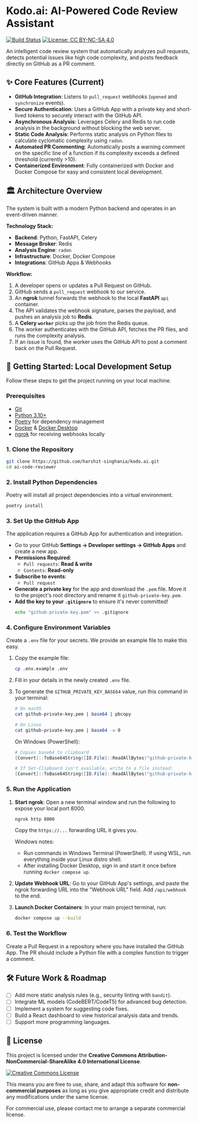 # Kodo.ai: AI-Powered Code Review Assistant

[![Build Status](https://img.shields.io/badge/build-passing-brightgreen)](https://github.com)
[![License: CC BY-NC-SA 4.0](https://licensebuttons.net/l/by-nc-sa/4.0/88x31.png)](https://creativecommons.org/licenses/by-nc-sa/4.0/)


An intelligent code review system that automatically analyzes pull requests, detects potential issues like high code complexity, and posts feedback directly on GitHub as a PR comment.

## ✨ Core Features (Current)

- **GitHub Integration**: Listens to `pull_request` webhooks (`opened` and `synchronize` events).
- **Secure Authentication**: Uses a GitHub App with a private key and short-lived tokens to securely interact with the GitHub API.
- **Asynchronous Analysis**: Leverages Celery and Redis to run code analysis in the background without blocking the web server.
- **Static Code Analysis**: Performs static analysis on Python files to calculate cyclomatic complexity using `radon`.
- **Automated PR Commenting**: Automatically posts a warning comment on the specific line of a function if its complexity exceeds a defined threshold (currently >10).
- **Containerized Environment**: Fully containerized with Docker and Docker Compose for easy and consistent local development.

## 🏛️ Architecture Overview

The system is built with a modern Python backend and operates in an event-driven manner.

**Technology Stack:**
- **Backend**: Python, FastAPI, Celery
- **Message Broker**: Redis
- **Analysis Engine**: `radon`
- **Infrastructure**: Docker, Docker Compose
- **Integrations**: GitHub Apps & Webhooks

**Workflow:**
1.  A developer opens or updates a Pull Request on GitHub.
2.  GitHub sends a `pull_request` webhook to our service.
3.  An **ngrok** tunnel forwards the webhook to the local **FastAPI** `api` container.
4.  The API validates the webhook signature, parses the payload, and pushes an analysis job to **Redis**.
5.  A **Celery `worker`** picks up the job from the Redis queue.
6.  The worker authenticates with the GitHub API, fetches the PR files, and runs the complexity analysis.
7.  If an issue is found, the worker uses the GitHub API to post a comment back on the Pull Request.

## 🚀 Getting Started: Local Development Setup

Follow these steps to get the project running on your local machine.

### Prerequisites

- [Git](https://git-scm.com/)
- [Python 3.10+](https://www.python.org/)
- [Poetry](https://python-poetry.org/) for dependency management
- [Docker](https://www.docker.com/) & [Docker Desktop](https://www.docker.com/products/docker-desktop/)
- [ngrok](https://ngrok.com/download) for receiving webhooks locally

### 1. Clone the Repository

```bash
git clone https://github.com/harshit-singhania/kodo.ai.git
cd ai-code-reviewer
````

### 2\. Install Python Dependencies

Poetry will install all project dependencies into a virtual environment.

```bash
poetry install
```

### 3\. Set Up the GitHub App

The application requires a GitHub App for authentication and integration.

  - Go to your GitHub **Settings -\> Developer settings -\> GitHub Apps** and create a new app.
  - **Permissions Required**:
      - `Pull requests`: **Read & write**
      - `Contents`: **Read-only**
  - **Subscribe to events**:
      - `Pull request`
  - **Generate a private key** for the app and download the `.pem` file. Move it to the project's root directory and rename it `github-private-key.pem`.
  - **Add the key to your `.gitignore`** to ensure it's never committed\!
    ```bash
    echo "github-private-key.pem" >> .gitignore
    ```

### 4\. Configure Environment Variables

Create a `.env` file for your secrets. We provide an example file to make this easy.

1.  Copy the example file:

    ```bash
    cp .env.example .env
    ```

2.  Fill in your details in the newly created `.env` file.


3.  To generate the `GITHUB_PRIVATE_KEY_BASE64` value, run this command in your terminal:

    ```bash
    # On macOS
    cat github-private-key.pem | base64 | pbcopy

    # On Linux
    cat github-private-key.pem | base64 -w 0
    ```

    On Windows (PowerShell):

    ```powershell
    # Copies base64 to clipboard
    [Convert]::ToBase64String([IO.File]::ReadAllBytes("github-private-key.pem")) | Set-Clipboard

    # If Set-Clipboard isn't available, write to a file instead:
    [Convert]::ToBase64String([IO.File]::ReadAllBytes("github-private-key.pem")) > key.b64
    ```

### 5\. Run the Application

1.  **Start ngrok**: Open a new terminal window and run the following to expose your local port 8000.

    ```bash
    ngrok http 8000
    ```

    Copy the `https://...` forwarding URL it gives you.

    Windows notes:
    - Run commands in Windows Terminal (PowerShell). If using WSL, run everything inside your Linux distro shell.
    - After installing Docker Desktop, sign in and start it once before running `docker compose up`.


2.  **Update Webhook URL**: Go to your GitHub App's settings, and paste the ngrok forwarding URL into the "Webhook URL" field. Add `/api/webhook` to the end.

3.  **Launch Docker Containers**: In your main project terminal, run:

    ```bash
    docker compose up --build
    ```

### 6\. Test the Workflow

Create a Pull Request in a repository where you have installed the GitHub App. The PR should include a Python file with a complex function to trigger a comment.

## 🛠️ Future Work & Roadmap

  - [ ] Add more static analysis rules (e.g., security linting with `bandit`).
  - [ ] Integrate ML models (CodeBERT/CodeT5) for advanced bug detection.
  - [ ] Implement a system for suggesting code fixes.
  - [ ] Build a React dashboard to view historical analysis data and trends.
  - [ ] Support more programming languages.

## 📄 License

This project is licensed under the **Creative Commons Attribution-NonCommercial-ShareAlike 4.0 International License**.

<a rel="license" href="http://creativecommons.org/licenses/by-nc-sa/4.0/"><img alt="Creative Commons License" style="border-width:0" src="https://i.creativecommons.org/l/by-nc-sa/4.0/88x31.png" /></a>

This means you are free to use, share, and adapt this software for **non-commercial purposes** as long as you give appropriate credit and distribute any modifications under the same license.

For commercial use, please contact me to arrange a separate commercial license.
